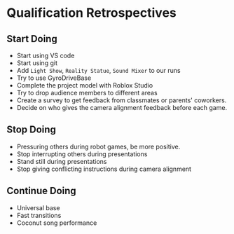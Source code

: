 # Qualification Retrospectives

## Start Doing

- Start using VS code
- Start using git
- Add `Light Show`, `Reality Statue`, `Sound Mixer` to our runs
- Try to use GyroDriveBase
- Complete the project model with Roblox Studio
- Try to drop audience members to different areas
- Create a survey to get feedback from classmates or parents' coworkers.
- Decide on who gives the camera alignment feedback before each game.

## Stop Doing

- Pressuring others during robot games, be more positive.
- Stop interrupting others during presentations
- Stand still during presentations
- Stop giving conflicting instructions during camera alignment

## Continue Doing

- Universal base
- Fast transitions
- Coconut song performance
